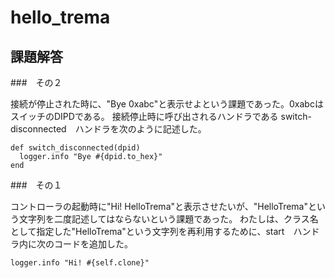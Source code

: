 hello_trema
===========

## 課題解答

###　その２

接続が停止された時に、"Bye 0xabc"と表示せよという課題であった。0xabcはスイッチのDIPDである。
接続停止時に呼び出されるハンドラである switch-disconnected　ハンドラを次のように記述した。

```
def switch_disconnected(dpid)
  logger.info "Bye #{dpid.to_hex}"
end
```

###　その１

コントローラの起動時に"Hi! HelloTrema"と表示させたいが、"HelloTrema"という文字列を二度記述してはならないという課題であった。
わたしは、クラス名として指定した"HelloTrema"という文字列を再利用するために、start　ハンドラ内に次のコードを追加した。

```
logger.info "Hi! #{self.clone}"
```


